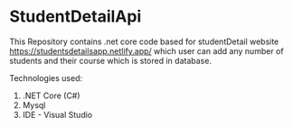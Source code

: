 # StudentDetailApi

This Repository contains .net core code based for studentDetail website https://studentsdetailsapp.netlify.app/ which user can add any number of students and their course which is stored in database.

Technologies used:
1. .NET Core (C#)
2. Mysql
3. IDE - Visual Studio 
